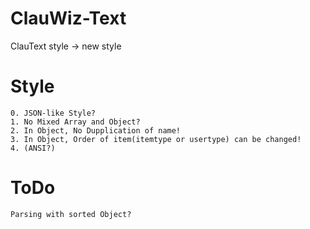 # ClauWiz-Text
ClauText style -> new style
# Style
    0. JSON-like Style?
    1. No Mixed Array and Object?
    2. In Object, No Dupplication of name!
    3. In Object, Order of item(itemtype or usertype) can be changed!
    4. (ANSI?)
# ToDo
    Parsing with sorted Object?
    
